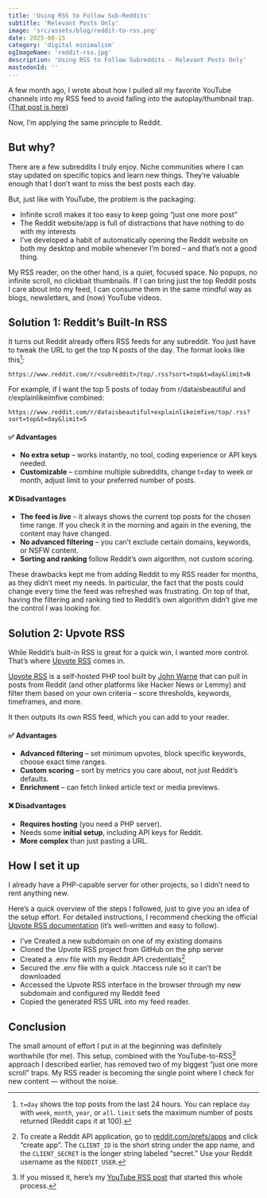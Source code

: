 ```yaml
---
title: 'Using RSS to Follow Sub-Reddits'
subtitle: 'Relevant Posts Only'
image: 'src/assets/blog/reddit-to-rss.png'
date: 2025-08-15
category: 'digital minimalism'
ogImageName: 'reddit-rss.jpg'
description: 'Using RSS to Follow Subreddits – Relevant Posts Only'
mastodonId: ''
---
```


A few month ago, I wrote about how I pulled all my favorite YouTube channels into my RSS feed to
avoid falling into the autoplay/thumbnail trap. ([That post is here](2025_05_05-youtube-rss-feed))

Now, I’m applying the same principle to Reddit.

## But why?

There are a few subreddits I truly enjoy. Niche communities where I can stay updated on specific
topics and learn new things. They’re valuable enough that I don’t want to miss the best posts each
day.

But, just like with YouTube, the problem is the packaging:

- Infinite scroll makes it too easy to keep going “just one more post”
- The Reddit website/app is full of distractions that have nothing to do with my interests
- I’ve developed a habit of automatically opening the Reddit website on both my desktop and mobile
  whenever I’m bored – and that’s not a good thing.

My RSS reader, on the other hand, is a quiet, focused space. No popups, no infinite scroll, no
clickbait thumbnails. If I can bring just the top Reddit posts I care about into my feed, I can
consume them in the same mindful way as blogs, newsletters, and (now) YouTube videos.

## Solution 1: Reddit’s Built-In RSS

It turns out Reddit already offers RSS feeds for any subreddit. You just have to tweak the URL to
get the top N posts of the day. The format looks like this[^1]:

```
https://www.reddit.com/r/<subreddit>/top/.rss?sort=top&t=day&limit=N
```

For example, if I want the top 5 posts of today from r/dataisbeautiful and r/explainlikeimfive
combined:

```
https://www.reddit.com/r/dataisbeautiful+explainlikeimfive/top/.rss?sort=top&t=day&limit=5

```

#### ✅ Advantages

- **No extra setup** – works instantly, no tool, coding experience or API keys needed.
- **Customizable** – combine multiple subreddits, change t=day to week or month, adjust limit to
  your preferred number of posts.

#### ❌ Disadvantages

- **The feed is _live_** – it always shows the current top posts for the chosen time range. If you
  check it in the morning and again in the evening, the content may have changed.
- **No advanced filtering** – you can’t exclude certain domains, keywords, or NSFW content.
- **Sorting and ranking** follow Reddit’s own algorithm, not custom scoring.

These drawbacks kept me from adding Reddit to my RSS reader for months, as they didn’t meet my
needs. In particular, the fact that the posts could change every time the feed was refreshed was
frustrating. On top of that, having the filtering and ranking tied to Reddit’s own algorithm didn’t
give me the control I was looking for.

## Solution 2: Upvote RSS

While Reddit’s built-in RSS is great for a quick win, I wanted more control. That’s where
[Upvote RSS](https://github.com/johnwarne/upvote-rss) comes in.

[Upvote RSS](https://github.com/johnwarne/upvote-rss) is a self-hosted PHP tool built by
[John Warne](https://github.com/johnwarne) that can pull in posts from Reddit (and other platforms
like Hacker News or Lemmy) and filter them based on your own criteria – score thresholds, keywords,
timeframes, and more.

It then outputs its own RSS feed, which you can add to your reader.

#### ✅ Advantages

- **Advanced filtering** – set minimum upvotes, block specific keywords, choose exact time ranges.
- **Custom scoring** – sort by metrics you care about, not just Reddit’s defaults.
- **Enrichment** – can fetch linked article text or media previews.

#### ❌ Disadvantages

- **Requires hosting** (you need a PHP server).
- Needs some **initial setup**, including API keys for Reddit.
- **More complex** than just pasting a URL.

## How I set it up

I already have a PHP-capable server for other projects, so I didn’t need to rent anything new.

Here’s a quick overview of the steps I followed, just to give you an idea of the setup effort. For
detailed instructions, I recommend checking the official
[Upvote RSS documentation](https://github.com/johnwarne/upvote-rss/blob/main/README.md) (it’s
well-written and easy to follow).

- I've Created a new subdomain on one of my existing domains
- Cloned the Upvote RSS project from GitHub on the php server
- Created a .env file with my Reddit API credentials[^2]
- Secured the .env file with a quick .htaccess rule so it can’t be downloaded
- Accessed the Upvote RSS interface in the browser through my new subdomain and configured my Reddit
  feed
- Copied the generated RSS URL into my feed reader.

## Conclusion

The small amount of effort I put in at the beginning was definitely worthwhile (for me). This setup,
combined with the YouTube-to-RSS[^3] approach I described earlier, has removed two of my biggest
“just one more scroll” traps. My RSS reader is becoming the single point where I check for new
content — without the noise.

[^1]:
    `t=day` shows the top posts from the last 24 hours. You can replace `day` with `week`, `month`,
    `year`, or `all`. `limit` sets the maximum number of posts returned (Reddit caps it at 100).

[^2]:
    To create a Reddit API application, go to
    [reddit.com/prefs/apps](https://www.reddit.com/prefs/apps) and click “create app”. The
    `CLIENT_ID` is the short string under the app name, and the `CLIENT_SECRET` is the longer string
    labeled “secret.” Use your Reddit username as the `REDDIT_USER`.

[^3]:
    If you missed it, here’s my [YouTube RSS post](2025_05_05-youtube-rss) that started this whole
    process.
